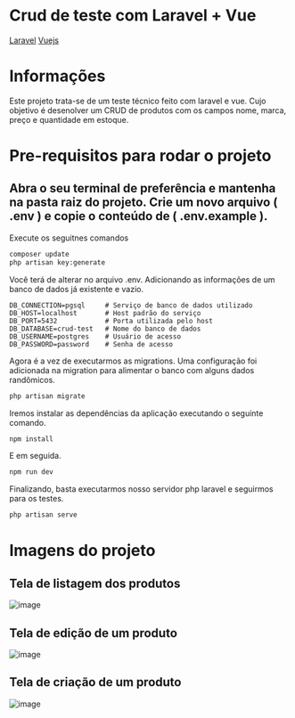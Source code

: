 # Crud de teste com Laravel + Vue
[Laravel](https://laravel.com)
[Vuejs](https://vuejs.org)

# Informações
Este projeto trata-se de um teste técnico feito com laravel e vue. Cujo objetivo é desenolver um CRUD de produtos com os campos nome, marca, preço e quantidade em estoque.

# Pre-requisitos para rodar o projeto
## Abra o seu terminal de preferência e mantenha na pasta raiz do projeto. Crie um novo arquivo ( .env ) e copie o conteúdo de ( .env.example ).
Execute os seguitnes comandos
```sh
composer update
php artisan key:generate
```

Você terá de alterar no arquivo .env. Adicionando as informações de um banco de dados já existente e vazio.
```env
DB_CONNECTION=pgsql     # Serviço de banco de dados utilizado
DB_HOST=localhost       # Host padrão do serviço
DB_PORT=5432            # Porta utilizada pelo host
DB_DATABASE=crud-test   # Nome do banco de dados
DB_USERNAME=postgres    # Usuário de acesso
DB_PASSWORD=password    # Senha de acesso
```

Agora é a vez de executarmos as migrations. Uma configuração foi adicionada na migration para alimentar o banco com alguns dados randômicos.
```sh
php artisan migrate
```

Iremos instalar as dependências da aplicação executando o seguinte comando.
```sh
npm install
```
E em seguida.
```sh
npm run dev
```
Finalizando, basta executarmos nosso servidor php laravel e seguirmos para os testes.
```sh
php artisan serve
```
# Imagens do projeto
## Tela de listagem dos produtos
![image](https://user-images.githubusercontent.com/16859195/124271615-0da9e900-db14-11eb-97a7-4f4924e9f1f9.png)
## Tela de edição de um produto 
![image](https://user-images.githubusercontent.com/16859195/124271670-1d293200-db14-11eb-8171-87df188da4f7.png)
## Tela de criação de um produto
![image](https://user-images.githubusercontent.com/16859195/124271706-2a462100-db14-11eb-8932-3cc4c1409d50.png)

